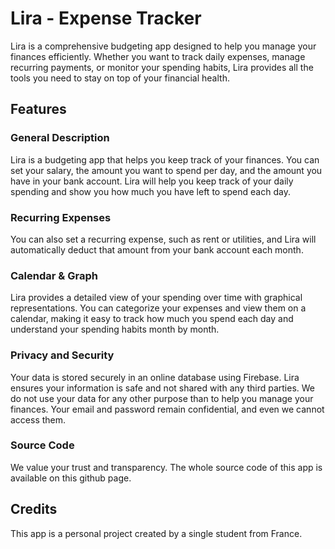 # Lira - Expense Tracker

Lira is a comprehensive budgeting app designed to help you manage your finances efficiently. Whether you want to track daily expenses, manage recurring payments, or monitor your spending habits, Lira provides all the tools you need to stay on top of your financial health.

## Features

### General Description
Lira is a budgeting app that helps you keep track of your finances. You can set your salary, the amount you want to spend per day, and the amount you have in your bank account. Lira will help you keep track of your daily spending and show you how much you have left to spend each day.

### Recurring Expenses
You can also set a recurring expense, such as rent or utilities, and Lira will automatically deduct that amount from your bank account each month.

### Calendar & Graph
Lira provides a detailed view of your spending over time with graphical representations. You can categorize your expenses and view them on a calendar, making it easy to track how much you spend each day and understand your spending habits month by month.

### Privacy and Security
Your data is stored securely in an online database using Firebase. Lira ensures your information is safe and not shared with any third parties. We do not use your data for any other purpose than to help you manage your finances. Your email and password remain confidential, and even we cannot access them.

### Source Code
We value your trust and transparency. The whole source code of this app is available on this github page.

## Credits
This app is a personal project created by a single student from France. 
